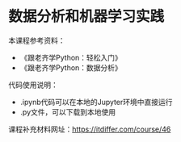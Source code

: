 # 数据分析和机器学习实践

本课程参考资料：

- 《跟老齐学Python：轻松入门》
- 《跟老齐学Python：数据分析》

代码使用说明：

- .ipynb代码可以在本地的Jupyter环境中直接运行
- .py文件，可以下载到本地使用

课程补充材料网址：https://itdiffer.com/course/46
